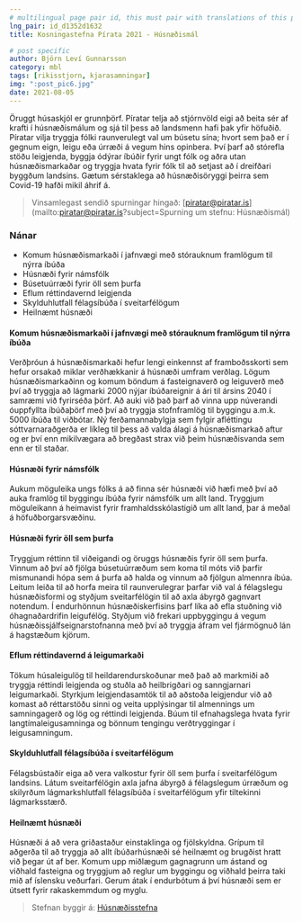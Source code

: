 ```yaml
---
# multilingual page pair id, this must pair with translations of this page. (This name must be unique)
lng_pair: id_d1352d1632
title: Kosningastefna Pírata 2021 - Húsnæðismál

# post specific
author: Björn Leví Gunnarsson
category: mbl
tags: [rikisstjorn, kjarasamningar]
img: ":post_pic6.jpg"
date: 2021-08-05
---
```


Öruggt húsaskjól er grunnþörf. Píratar telja að stjórnvöld eigi að beita sér af krafti í húsnæðismálum og sjá til þess að landsmenn hafi þak yfir höfuðið. Píratar vilja tryggja fólki raunverulegt val um búsetu sína; hvort sem það er í gegnum eign, leigu eða úrræði á vegum hins opinbera. Því þarf að stórefla stöðu leigjenda, byggja ódýrar íbúðir fyrir ungt fólk og aðra utan húsnæðismarkaðar og tryggja hvata fyrir fólk til að setjast að í dreifðari byggðum landsins. Gætum sérstaklega að húsnæðisöryggi þeirra sem Covid-19 hafði mikil áhrif á.

> Vinsamlegast sendið spurningar hingað: [piratar@piratar.is](mailto:piratar@piratar.is?subject=Spurning um stefnu: Húsnæðismál)

### Nánar
- Komum húsnæðismarkaði í jafnvægi með stórauknum framlögum til nýrra íbúða 
- Húsnæði fyrir námsfólk 
- Búsetuúrræði fyrir öll sem þurfa 
- Eflum réttindavernd leigjenda 
- Skylduhlutfall félagsíbúða í sveitarfélögum 
- Heilnæmt húsnæði 

#### Komum húsnæðismarkaði í jafnvægi með stórauknum framlögum til nýrra íbúða 
Verðþróun á húsnæðismarkaði hefur lengi einkennst af framboðsskorti sem hefur orsakað miklar verðhækkanir á húsnæði umfram verðlag. Lögum húsnæðismarkaðinn og komum böndum á fasteignaverð og leiguverð með því að tryggja að lágmarki 2000 nýjar íbúðareignir á ári til ársins 2040 í samræmi við fyrirséða þörf. Að auki við það þarf að vinna upp núverandi óuppfyllta íbúðaþörf með því að tryggja stofnframlög til byggingu a.m.k. 5000 íbúða til viðbótar. Ný ferðamannabylgja sem fylgir afléttingu sóttvarnaraðgerða er líkleg til þess að valda álagi á húsnæðismarkað aftur og er því enn mikilvægara að bregðast strax við þeim húsnæðisvanda sem enn er til staðar.

#### Húsnæði fyrir námsfólk 
Aukum möguleika ungs fólks á að finna sér húsnæði við hæfi með því að auka framlög til byggingu íbúða fyrir námsfólk um allt land. Tryggjum möguleikann á heimavist fyrir framhaldsskólastigið um allt land, þar á meðal á höfuðborgarsvæðinu.

#### Húsnæði fyrir öll sem þurfa 
Tryggjum réttinn til viðeigandi og öruggs húsnæðis fyrir öll sem þurfa. Vinnum að því að fjölga búsetuúrræðum sem koma til móts við þarfir mismunandi hópa sem á þurfa að halda og vinnum að fjölgun almennra íbúa. Leitum leiða til að horfa meira til raunverulegrar þarfar við val á félagslegu húsnæðisformi og styðjum sveitarfélögin til að axla ábyrgð gagnvart notendum. Í endurhönnun húsnæðiskerfisins þarf líka að efla stuðning við óhagnaðardrifin leigufélög. Styðjum við frekari uppbyggingu á vegum húsnæðissjálfseignarstofnanna með því að tryggja áfram vel fjármögnuð lán á hagstæðum kjörum.

#### Eflum réttindavernd á leigumarkaði 
Tökum húsaleigulög til heildarendurskoðunar með það að markmiði að tryggja réttindi leigjenda og stuðla að heilbrigðari og sanngjarnari leigumarkaði. Styrkjum leigjendasamtök til að aðstoða leigjendur við að komast að réttarstöðu sinni og veita upplýsingar til almennings um samningagerð og lög og réttindi leigjenda. Búum til efnahagslega hvata fyrir langtímaleigusamninga og bönnum tengingu verðtryggingar í leigusamningum.

#### Skylduhlutfall félagsíbúða í sveitarfélögum 
Félagsbústaðir eiga að vera valkostur fyrir öll sem þurfa í sveitarfélögum landsins. Látum sveitarfélögin axla jafna ábyrgð á félagslegum úrræðum og skilyrðum lágmarkshlutfall félagsíbúða í sveitarfélögum yfir tiltekinni lágmarksstærð.

#### Heilnæmt húsnæði 
Húsnæði á að vera griðastaður einstaklinga og fjölskyldna. Grípum til aðgerða til að tryggja að allt íbúðarhúsnæði sé heilnæmt og brugðist hratt við þegar út af ber. Komum upp miðlægum gagnagrunn um ástand og viðhald fasteigna og tryggjum að reglur um byggingu og viðhald þeirra taki mið af íslensku veðurfari. Gerum átak í endurbótum á því húsnæði sem er útsett fyrir rakaskemmdum og myglu.

> Stefnan byggir á: [Húsnæðisstefna](https://x.piratar.is/polity/1/document/493/)